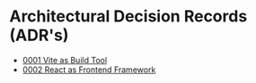 # Architectural Decision Records (ADR's)

* [0001 Vite as Build Tool](./0001-vite-build-tool.md)
* [0002 React as Frontend Framework](./0002-react-frontend.md)



